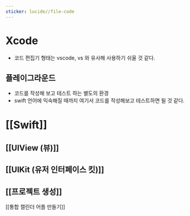 ```yaml
---
sticker: lucide//file-code
---
```

# Xcode
- 코드 편집기 형태는 vscode, vs 와 유사해 사용하기 쉬울 것 같다.
## 플레이그라운드
- 코드를 작성해 보고 테스트 하는 별도의 환경
- swift 언어에 익숙해질 때까지 여기서 코드를 작성해보고 테스트하면 될 것 같다.

# [[Swift]]

## [[UIView (뷰)]]

## [[UIKit (유저 인터페이스 킷)]]

## [[프로젝트 생성]]


[[통합 캘린더 어플 만들기]]
